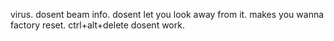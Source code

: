 virus.
dosent beam info.
dosent let you look away from it.
makes you wanna factory reset.
ctrl+alt+delete dosent work.
